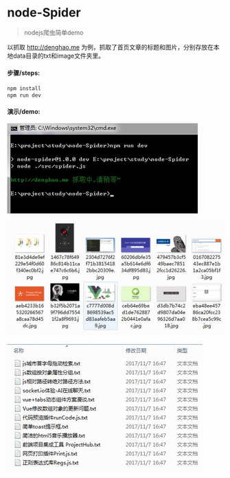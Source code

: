 # node-Spider
> nodejs爬虫简单demo

以抓取 http://denghao.me 为例，抓取了首页文章的标题和图片，分别存放在本地data目录的txt和image文件夹里。

#### 步骤/steps:
    npm install
    npm run dev

#### 演示/demo:
![](./demo-cmd.jpg)

![](./demo-image.jpg)

![](./demo-txt.jpg)